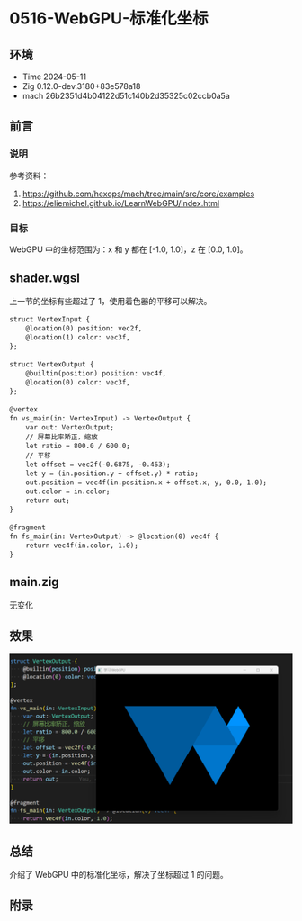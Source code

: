 # 0516-WebGPU-标准化坐标

## 环境

- Time 2024-05-11
- Zig 0.12.0-dev.3180+83e578a18
- mach 26b2351d4b04122d51c140b2d35325c02ccb0a5a

## 前言

### 说明

参考资料：

1. <https://github.com/hexops/mach/tree/main/src/core/examples>
2. <https://eliemichel.github.io/LearnWebGPU/index.html>

### 目标

WebGPU 中的坐标范围为：x 和 y 都在 [-1.0, 1.0]，z 在 [0.0, 1.0]。

## shader.wgsl

上一节的坐标有些超过了 1，使用着色器的平移可以解决。

```wgsl
struct VertexInput {
    @location(0) position: vec2f,
    @location(1) color: vec3f,
};

struct VertexOutput {
    @builtin(position) position: vec4f,
    @location(0) color: vec3f,
};

@vertex
fn vs_main(in: VertexInput) -> VertexOutput {
    var out: VertexOutput;
    // 屏幕比率矫正，缩放
    let ratio = 800.0 / 600.0;
    // 平移
    let offset = vec2f(-0.6875, -0.463);
    let y = (in.position.y + offset.y) * ratio;
    out.position = vec4f(in.position.x + offset.x, y, 0.0, 1.0);
    out.color = in.color;
    return out;
}

@fragment
fn fs_main(in: VertexOutput) -> @location(0) vec4f {
    return vec4f(in.color, 1.0);
}
```

## main.zig

无变化

## 效果

![标准化坐标][1]

## 总结

介绍了 WebGPU 中的标准化坐标，解决了坐标超过 1 的问题。

[1]: images/webgpu13.png

## 附录
